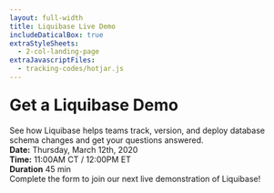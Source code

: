 ```yaml
---
layout: full-width
title: Liquibase Live Demo
includeDaticalBox: true
extraStyleSheets:
  - 2-col-landing-page
extraJavascriptFiles:
  - tracking-codes/hotjar.js
---
```


<div class="landing-page">
  <div class="landing-page__main-content span-12">
    <h1 style="margin-top: 24px">Get a Liquibase Demo</h1>
    <div class="landing-page__main-content__text">
      See how Liquibase helps teams track, version, and deploy database schema changes and get your questions answered.
    </div>
    <div class="landing-page__main-content__text landing-page__main-content__info">
      <div class="landing-page__main-content__info__item">
        <strong>Date:</strong>
        <span>Thursday, March 12th, 2020</span>
      </div>
      <div class="landing-page__main-content__info__item">
        <strong>Time:</strong>
        <span>11:00AM CT / 12:00PM ET</span>
      </div>
      <div class="landing-page__main-content__info__item">
        <strong>Duration</strong>
        <span>45 min</span>
      </div>
    </div>
    <div class="landing-page__main-content__text">
      Complete the form to join our next live demonstration of Liquibase!
    </div>
  </div>
  <div class="landing-page__cta-block span-10 push-2">
    <script src="//app-ab14.marketo.com/js/forms2/js/forms2.min.js"></script>
    <form id="mktoForm_3623"></form>
    <script>MktoForms2.loadForm("//app-ab14.marketo.com", "522-INH-443", 3623);</script>
    <style>
      form#mktoForm_3623 {
        width: 100% !important;
        background: none !important;
        padding: 0 !important;
      }
      form#mktoForm_3623 input.mktoField:not([type=checkbox]) {
        width: 100% !important;
      }
      .mktoFormCol {
        width: 100% !important;
      }
      .mktoFieldWrap {
        width: 100% !important;
      }
      .mktoLogicalField {
        width: 100% !important;
      }
      .mktoForm .mktoOffset {
        height: 0;
      }
    </style>
  </div>
</div>